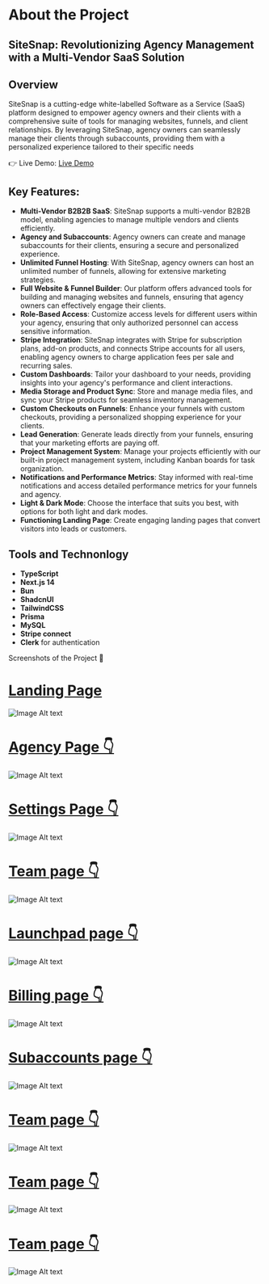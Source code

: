 # About the  Project
## SiteSnap: Revolutionizing Agency Management with a Multi-Vendor SaaS Solution
## Overview
SiteSnap is a cutting-edge white-labelled Software as a Service (SaaS) platform designed to empower agency owners and their clients with a comprehensive suite of tools for managing websites, funnels, and client relationships. By leveraging SiteSnap, agency owners can seamlessly manage their clients through subaccounts, providing them with a personalized experience tailored to their specific needs

👉 Live Demo: [Live Demo](https://sitesnap.vercel.app)

## Key Features:
* **Multi-Vendor B2B2B SaaS**: SiteSnap supports a multi-vendor B2B2B model, enabling agencies to manage multiple vendors and clients efficiently.
* __Agency and Subaccounts__: Agency owners can create and manage subaccounts for their clients, ensuring a secure and personalized experience.
* **Unlimited Funnel Hosting**: With SiteSnap, agency owners can host an unlimited number of funnels, allowing for extensive marketing strategies.
* __Full Website & Funnel Builder__: Our platform offers advanced tools for building and managing websites and funnels, ensuring that agency owners can effectively engage their clients.
* **Role-Based Access**: Customize access levels for different users within your agency, ensuring that only authorized personnel can access sensitive information.
* __Stripe Integration__: SiteSnap integrates with Stripe for subscription plans, add-on products, and connects Stripe accounts for all users, enabling agency owners to charge application fees per sale and recurring sales.
* **Custom Dashboards**: Tailor your dashboard to your needs, providing insights into your agency's performance and client interactions.
* __Media Storage and Product Sync__: Store and manage media files, and sync your Stripe products for seamless inventory management.
* **Custom Checkouts on Funnels**: Enhance your funnels with custom checkouts, providing a personalized shopping experience for your clients.
* __Lead Generation__: Generate leads directly from your funnels, ensuring that your marketing efforts are paying off.
* **Project Management System**: Manage your projects efficiently with our built-in project management system, including Kanban boards for task organization.
* __Notifications and Performance Metrics__: Stay informed with real-time notifications and access detailed performance metrics for your funnels and agency.
* **Light & Dark Mode**: Choose the interface that suits you best, with options for both light and dark modes.
* __Functioning Landing Page__: Create engaging landing pages that convert visitors into leads or customers.

## Tools and Technonlogy
* **TypeScript**
* **Next.js 14**
* **Bun**
* **ShadcnUI**
* **TailwindCSS**
* **Prisma**
* **MySQL**
* **Stripe connect**
* **Clerk** for authentication
  
Screenshots of the Project 📸

<p align="center">
   <a href="![Image Alt text](/public/landingpage.png)">
     <h1>
    Landing Page 
     </h1>
  </a>
</p>

![Image Alt text](/public/landingpage.png)

<p align="center">
   <a href="">
     <h1>
    Agency Page 👇
     </h1>
  </a>
  
![Image Alt text](/public/agencydashboard.png)

<p align="center">
   <a href="">
     <h1>
    Settings Page 👇
     </h1>
  </a>
  
![Image Alt text](/public/settings.png)

<p align="center">
   <a href="">
     <h1>
    Team page 👇
     </h1>
  </a>
  
![Image Alt text](/public/team.png)


<p align="center">
   <a href="">
     <h1>
    Launchpad page 👇
     </h1>
  </a>
  
![Image Alt text](/public/launchpad.png)



<p align="center">
   <a href="">
     <h1>
   Billing page 👇
     </h1>
  </a>
  
![Image Alt text](/public/billing.png)



<p align="center">
   <a href="">
     <h1>
    Subaccounts page 👇
     </h1>
  </a>
  
![Image Alt text](/public/subaccounts.png)


<p align="center">
   <a href="">
     <h1>
    Team page 👇
     </h1>
  </a>
  
![Image Alt text](/public/Cardpage.png)


<p align="center">
   <a href="">
     <h1>
    Team page 👇
     </h1>
  </a>
  
![Image Alt text](/public/Cardpage.png)



<p align="center">
   <a href="">
     <h1>
    Team page 👇
     </h1>
  </a>
  
![Image Alt text](/public/Cardpage.png)
